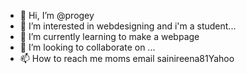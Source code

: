 - 👋 Hi, I’m @progey
- 👀 I’m interested in webdesigning and i'm a student...
- 🌱 I’m currently learning to make a webpage
- 💞️ I’m looking to collaborate on ...
- 📫 How to reach me moms email sainireena81Yahoo

<!---
progey/progey is a ✨ special ✨ repository because its `README.md` (this file) appears on your GitHub profile.
You can click the Preview link to take a look at your changes.
--->
